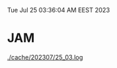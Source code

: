 Tue Jul 25 03:36:04 AM EEST 2023
# JAM
<a href='./cache/202307/25_03.log'>./cache/202307/25_03.log</a>
